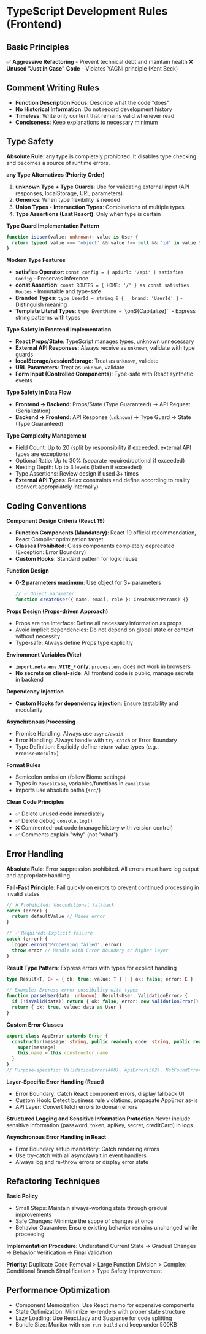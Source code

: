 # TypeScript Development Rules (Frontend)

## Basic Principles

✅ **Aggressive Refactoring** - Prevent technical debt and maintain health
❌ **Unused "Just in Case" Code** - Violates YAGNI principle (Kent Beck)

## Comment Writing Rules
- **Function Description Focus**: Describe what the code "does"
- **No Historical Information**: Do not record development history
- **Timeless**: Write only content that remains valid whenever read
- **Conciseness**: Keep explanations to necessary minimum

## Type Safety

**Absolute Rule**: any type is completely prohibited. It disables type checking and becomes a source of runtime errors.

**any Type Alternatives (Priority Order)**
1. **unknown Type + Type Guards**: Use for validating external input (API responses, localStorage, URL parameters)
2. **Generics**: When type flexibility is needed
3. **Union Types・Intersection Types**: Combinations of multiple types
4. **Type Assertions (Last Resort)**: Only when type is certain

**Type Guard Implementation Pattern**
```typescript
function isUser(value: unknown): value is User {
  return typeof value === 'object' && value !== null && 'id' in value && 'name' in value
}
```

**Modern Type Features**
- **satisfies Operator**: `const config = { apiUrl: '/api' } satisfies Config` - Preserves inference
- **const Assertion**: `const ROUTES = { HOME: '/' } as const satisfies Routes` - Immutable and type-safe
- **Branded Types**: `type UserId = string & { __brand: 'UserId' }` - Distinguish meaning
- **Template Literal Types**: `type EventName = \`on\${Capitalize<string>}\`` - Express string patterns with types

**Type Safety in Frontend Implementation**
- **React Props/State**: TypeScript manages types, unknown unnecessary
- **External API Responses**: Always receive as `unknown`, validate with type guards
- **localStorage/sessionStorage**: Treat as `unknown`, validate
- **URL Parameters**: Treat as `unknown`, validate
- **Form Input (Controlled Components)**: Type-safe with React synthetic events

**Type Safety in Data Flow**
- **Frontend → Backend**: Props/State (Type Guaranteed) → API Request (Serialization)
- **Backend → Frontend**: API Response (`unknown`) → Type Guard → State (Type Guaranteed)

**Type Complexity Management**
- Field Count: Up to 20 (split by responsibility if exceeded, external API types are exceptions)
- Optional Ratio: Up to 30% (separate required/optional if exceeded)
- Nesting Depth: Up to 3 levels (flatten if exceeded)
- Type Assertions: Review design if used 3+ times
- **External API Types**: Relax constraints and define according to reality (convert appropriately internally)

## Coding Conventions

**Component Design Criteria (React 19)**
- **Function Components (Mandatory)**: React 19 official recommendation, React Compiler optimization target
- **Classes Prohibited**: Class components completely deprecated (Exception: Error Boundary)
- **Custom Hooks**: Standard pattern for logic reuse

**Function Design**
- **0-2 parameters maximum**: Use object for 3+ parameters
  ```typescript
  // ✅ Object parameter
  function createUser({ name, email, role }: CreateUserParams) {}
  ```

**Props Design (Props-driven Approach)**
- Props are the interface: Define all necessary information as props
- Avoid implicit dependencies: Do not depend on global state or context without necessity
- Type-safe: Always define Props type explicitly

**Environment Variables (Vite)**
- **`import.meta.env.VITE_*` only**: `process.env` does not work in browsers
- **No secrets on client-side**: All frontend code is public, manage secrets in backend

**Dependency Injection**
- **Custom Hooks for dependency injection**: Ensure testability and modularity

**Asynchronous Processing**
- Promise Handling: Always use `async/await`
- Error Handling: Always handle with `try-catch` or Error Boundary
- Type Definition: Explicitly define return value types (e.g., `Promise<Result>`)

**Format Rules**
- Semicolon omission (follow Biome settings)
- Types in `PascalCase`, variables/functions in `camelCase`
- Imports use absolute paths (`src/`)

**Clean Code Principles**
- ✅ Delete unused code immediately
- ✅ Delete debug `console.log()`
- ❌ Commented-out code (manage history with version control)
- ✅ Comments explain "why" (not "what")

## Error Handling

**Absolute Rule**: Error suppression prohibited. All errors must have log output and appropriate handling.

**Fail-Fast Principle**: Fail quickly on errors to prevent continued processing in invalid states
```typescript
// ❌ Prohibited: Unconditional fallback
catch (error) {
  return defaultValue // Hides error
}

// ✅ Required: Explicit failure
catch (error) {
  logger.error('Processing failed', error)
  throw error // Handle with Error Boundary or higher layer
}
```

**Result Type Pattern**: Express errors with types for explicit handling
```typescript
type Result<T, E> = { ok: true; value: T } | { ok: false; error: E }

// Example: Express error possibility with types
function parseUser(data: unknown): Result<User, ValidationError> {
  if (!isValid(data)) return { ok: false, error: new ValidationError() }
  return { ok: true, value: data as User }
}
```

**Custom Error Classes**
```typescript
export class AppError extends Error {
  constructor(message: string, public readonly code: string, public readonly statusCode = 500) {
    super(message)
    this.name = this.constructor.name
  }
}
// Purpose-specific: ValidationError(400), ApiError(502), NotFoundError(404)
```

**Layer-Specific Error Handling (React)**
- Error Boundary: Catch React component errors, display fallback UI
- Custom Hook: Detect business rule violations, propagate AppError as-is
- API Layer: Convert fetch errors to domain errors

**Structured Logging and Sensitive Information Protection**
Never include sensitive information (password, token, apiKey, secret, creditCard) in logs

**Asynchronous Error Handling in React**
- Error Boundary setup mandatory: Catch rendering errors
- Use try-catch with all async/await in event handlers
- Always log and re-throw errors or display error state

## Refactoring Techniques

**Basic Policy**
- Small Steps: Maintain always-working state through gradual improvements
- Safe Changes: Minimize the scope of changes at once
- Behavior Guarantee: Ensure existing behavior remains unchanged while proceeding

**Implementation Procedure**: Understand Current State → Gradual Changes → Behavior Verification → Final Validation

**Priority**: Duplicate Code Removal > Large Function Division > Complex Conditional Branch Simplification > Type Safety Improvement

## Performance Optimization

- Component Memoization: Use React.memo for expensive components
- State Optimization: Minimize re-renders with proper state structure
- Lazy Loading: Use React.lazy and Suspense for code splitting
- Bundle Size: Monitor with `npm run build` and keep under 500KB
